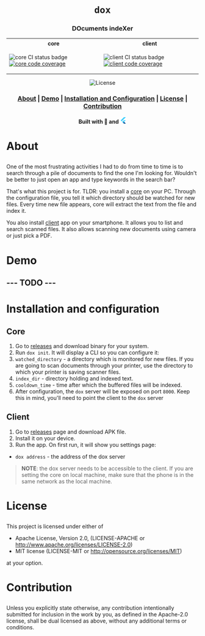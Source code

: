 <div align="center">

  <h1><code>dox</code></h1>

  <h3>
    <strong>DOcuments indeXer</strong>
  </h3>

  <table>
    <tr>
      <th>core</th>
      <th>client</th>
    </tr>
    <tr>
      <td>
        <p>
        <img src="https://github.com/devzbysiu/dox/workflows/core-ci/badge.svg" alt="core CI status
          badge" />
          <a href="https://codecov.io/gh/devzbysiu/dox">
            <img src="https://img.shields.io/codecov/c/github/devzbysiu/dox?style=for-the-badge&token=f2339b3de9e44be0a902458a669c1160" alt="core code coverage"/>
          </a>
        </p>
      </td>
      <td>
        <p>
        <img src="https://github.com/devzbysiu/dox/workflows/client-ci/badge.svg" alt="client CI status
          badge" />
          <a href="https://codecov.io/gh/devzbysiu/dox">
            <img src="https://img.shields.io/codecov/c/github/devzbysiu/dox?style=for-the-badge&token=f2339b3de9e44be0a902458a669c1160" alt="client code coverage"/>
          </a>
        </p>
      </td>
    </tr>
  </table>

  <p><img src="https://img.shields.io/badge/license-MIT%2FAPACHE--2.0-blue?style=for-the-badge" alt="License"/></p>
  <h3>
    <a href="#about">About</a>
    <span> | </span>
    <a href="#demo">Demo</a>
    <span> | </span>
    <a href="#installation">Installation and Configuration</a>
    <span> | </span>
    <a href="#license">License</a>
    <span> | </span>
    <a href="#contribution">Contribution</a>
  </h3>

  <sub><h4>Built with 🦀 and <img src="./assets/flutter.png" width="17" alt="flutter icon"></h4></sub>
</div>

# <p id="about">About</p>

One of the most frustrating activities I had to do from time to time is to search through a pile
of documents to find the one I'm looking for. Wouldn't be better to just open an app and type
keywords in the search bar?

That's what this project is for. TLDR: you install a [core](./core) on your PC. Through the
configuration file, you tell it which directory should be watched for new files. Every time new
file appears, core will extract the text from the file and index it.

You also install [client](./client) app on your smartphone. It allows you to list and search
scanned files. It also allows scanning new documents using camera or just pick a PDF.

# <p id="demo">Demo</p>

## --- TODO ---

# <p id="installation">Installation and configuration</p>

## Core
1. Go to [releases](https://github.com/devzbysiu/dox/releases) and download binary for your system.
2. Run `dox init`. It will display a CLI so you can configure it:
  1. `watched_directory` - a directory which is monitored for new files. If you are going to scan
     documents through your printer, use the directory to which your printer is saving scanner files.
  2. `index_dir` - directory holding and indexed text.
  3. `cooldown_time` - time after which the buffered files will be indexed.
3. After configuration, the `dox` server will be exposed on port `8000`. Keep this in mind, you'll need
   to point the client to the `dox` server

## Client
1. Go to [releases](https://github.com/devzbysiu/dox/releases) page and download APK file.
2. Install it on your device.
3. Run the app. On first run, it will show you settings page:
  - `dox address` - the address of the dox server
  > **NOTE**: the dox server needs to be accessible to the client. If you are setting the core
  on local machine, make sure that the phone is in the same network as the local machine.

# <p id="license">License</p>

This project is licensed under either of

- Apache License, Version 2.0, (LICENSE-APACHE or http://www.apache.org/licenses/LICENSE-2.0)
- MIT license (LICENSE-MIT or http://opensource.org/licenses/MIT)

at your option.

# <p id="contribution">Contribution</p>


Unless you explicitly state otherwise, any contribution intentionally submitted for inclusion in the work by you, as defined in the Apache-2.0 license, shall be dual licensed as above, without any additional terms or conditions.
